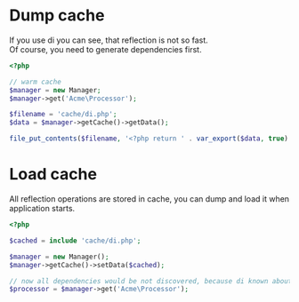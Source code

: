 # Dump cache
If you use di you can see, that reflection is not so fast.  
Of course, you need to generate dependencies first.
```php
<?php

// warm cache
$manager = new Manager;
$manager->get('Acme\Processor');

$filename = 'cache/di.php';
$data = $manager->getCache()->getData();

file_put_contents($filename, '<?php return ' . var_export($data, true) . ';');
```

# Load cache

All reflection operations are stored in cache, you can dump and load it when application starts.

```php
<?php

$cached = include 'cache/di.php';

$manager = new Manager();
$manager->getCache()->setData($cached);

// now all dependencies would be not discovered, because di known about them
$processor = $manager->get('Acme\Processor');

```

